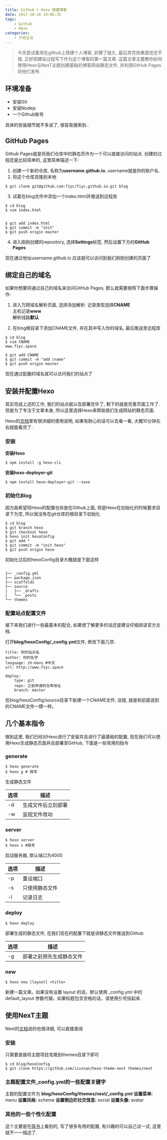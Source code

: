 ```yaml
---
title: Github + Hexo 搭建博客
date: 2017-10-28 19:06:35
tags:
	- Github
	- Hexo
categories:
	- 不务正业
---
```


> 今天尝试着用在github上搭建个人博客, 折腾了挺久, 最后弄完效果感觉还不错, 正好把建站过程写下作为这个博客的第一篇文章. 这篇文章主要教你如何使用Hexo与NexT主题创建基础的博客网站静态文件, 并利用GitHub Pages将他们发布.  

<!-- more -->

## 环境准备
* 安装Git
* 安装Nodejs
* 一个Github账号

具体的安装细节就不多说了, 很容易搜索到..


## GitHub Pages
Github Pages就是将我们仓库中的静态页作为一个可以直接访问的站点. 创建的过程还是比较简单的, 这里简单描述一下:  

1. 创建一个新的仓库, 名称为**username.github.io**, username就是你的账户名.  
2. 将这个仓库克隆到本地
```
$ git clone git@github.com:fiyc/fiyc.github.io.git blog
```
3. 试着在blog文件中添加一个index.html并推送到远程库
```
$ cd blog
$ vim index.html


$ git add index.html
$ git commit -m "init"
$ git push origin master
```
4. 进入刚刚创建的repository, 选择**Settings**标签, 然后设置下方的**GitHub Pages**  

现在通过地址username.github.io 应该就可以访问到我们刚刚创建的页面了

## 绑定自己的域名  
如果你想要将通过自己的域名来访问GitHub Pages, 那么就需要按照下面步骤操作:  
1. 进入万网域名解析页面, 选择添加解析.
记录类型选择**CNAME**   
主机记录**www**  
解析线路**默认**   

2. 在blog根目录下添加CNAME文件, 并在其中写入你的域名, 最后推送至远程库
```
$ cd blog
$ vim CNAME
www.fiyc.space

$ git add CNAME
$ git commit -m "add cname"
$ git push origin master
```
现在通过配置的域名就可以访问我们的站点了

## 安装并配置Hexo
其实完成上述的工作, 我们的站点就以及部署完毕了, 剩下的就是完善页面工作了. 但是为了专注于文章本身, 所以这里选择Hexo来帮助我们生成网站的静态页面.  

Hexo的[文档](https://hexo.io/zh-cn/docs/)里有很详细的使用说明, 如果有耐心的话可以去看一看, 大概10分钟左右就能看完了.  

### 安装
**安装Hexo**
```
$ npm install -g hexo-cli
```
**安装hexo-deployer-git**
```
$ npm install hexo-deployer-git --save
```
### 初始化Blog
因为我希望将Hexo的配置也存放在Github上面, 但是Hexo在初始化的时候要求目录下为空, 所以我没有在git仓库的根目录下初始化
```
$ cd blog
$ git branch hexo
$ git checkout hexo
$ hexo init hexoConfig
$ git add *
$ git commit -m "init hexo"
$ git push origin hexo
```
初始化过后的hexoConfig目录大概就是下面这样  
```

├── _config.yml
├── package.json
├── scaffolds
├── source
|   ├── _drafts
|   └── _posts
└── themes
```

### 配置站点配置文件  
接下来我们进行一些最基本的配合, 如果想了解更多的话还是建议仔细阅读官方文档.  

打开**blog/hexoConfig/_config.yml**文件, 修改下面几项:   
```
title: 你的站点名
author: 你的名字
language: zh-Hans #中文
url: http://www.fiyc.space

deploy:
	type: git
	repo: 之前申请的仓库地址
	branch: master
```

在blog/hexoConfig/source目录下新建一个CNAME文件, 没错, 就是和前面说到的CNAME文件一模一样。

## 几个基本指令
做到这里, 我们已经对Hexo进行了安装并且进行了最基础的配置, 现在我们可以使用Hexo生成静态页面并且部署至GitHub, 下面是一些常用的指令

### generate
```
$ hexo generate 
$ hexo g # 简写
```
生成静态文件  

选项 | 描述
---|---
-d | 生成文件后立刻部署
-w | 监视文件改动  

### server
```
$ hexo server 
$ hexo s #简写 
```
启动服务器, 默认端口为4000

选项 | 描述
---|---
-p | 重设端口
-s | 只使用静态文件
-l | 记录日志

### deploy
```
$ hexo deploy 
```
部署生成的静态文件, 在我们现在的配置下就是讲静态文件推送到Github

选项 | 描述
---|---
-g | 部署之前预先生成静态文件


### new
```
$ hexo new [layout] <title>
```
新建一篇文章。如果没有设置 layout 的话，默认使用 _config.yml 中的 default_layout 参数代替。如果标题包含空格的话，请使用引号括起来. 

## 使用NexT主题
Next的[文档](http://theme-next.iissnan.com/getting-started.html)说的也很详细, 可以直接查阅  

### 安装
只需要直接将主题项目克隆到themes目录下即可  
```
$ cd blog/hexoConfig
$ git clone https://github.com/iissnan/hexo-theme-next themes/next
```

### 主题配置文件_config.yml的一些配置关键字
主题的配置文件为 **blog/hexoConfig/themes/next/_config.yml**
**设置菜单:**  menu 
**设置风格:**  scheme 
**设置侧边栏社交信息:**  social 
**设置头像:**  avatar 

### 其他的一些个性化配置
这个主要是在[简书](http://www.jianshu.com/p/f054333ac9e6)上看到的, 写了很多有用的配置, 有兴趣的可以自己试一试, 这里就不一一描述了.











